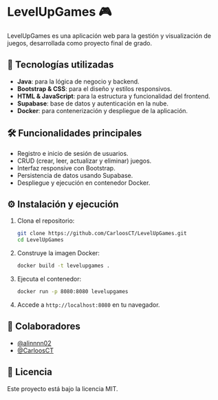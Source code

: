 
# LevelUpGames 🎮

LevelUpGames es una aplicación web para la gestión y visualización de juegos, desarrollada como proyecto final de grado.

## 🚀 Tecnologías utilizadas

- **Java**: para la lógica de negocio y backend.
- **Bootstrap & CSS**: para el diseño y estilos responsivos.
- **HTML & JavaScript**: para la estructura y funcionalidad del frontend.
- **Supabase**: base de datos y autenticación en la nube.
- **Docker**: para contenerización y despliegue de la aplicación.

## 🛠️ Funcionalidades principales

- Registro e inicio de sesión de usuarios.
- CRUD (crear, leer, actualizar y eliminar) juegos.
- Interfaz responsive con Bootstrap.
- Persistencia de datos usando Supabase.
- Despliegue y ejecución en contenedor Docker.

## ⚙️ Instalación y ejecución

1. Clona el repositorio:

   ```bash
   git clone https://github.com/CarloosCT/LevelUpGames.git
   cd LevelUpGames
   ```

2. Construye la imagen Docker:

   ```bash
   docker build -t levelupgames .
   ```

3. Ejecuta el contenedor:

   ```bash
   docker run -p 8080:8080 levelupgames
   ```

4. Accede a `http://localhost:8080` en tu navegador.

## 👥 Colaboradores

- [@alinnnn02](https://github.com/alinnnn02)
- [@CarloosCT](https://github.com/CarloosCT)

## 📄 Licencia

Este proyecto está bajo la licencia MIT.
